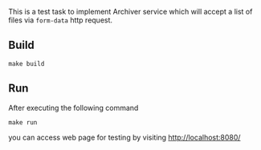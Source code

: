 This is a test task to implement Archiver service which will accept
a list of files via `form-data` http request.

## Build

```shell
make build
```

## Run

After executing the following command  
```shell
make run
```
you can access web page for testing by visiting [http://localhost:8080/](http://localhost:8080/) 
